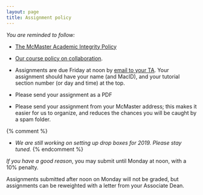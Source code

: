 ```yaml
---
layout: page
title: Assignment policy
---
```


_You are reminded to follow:_

* [The McMaster Academic Integrity Policy](http://www.mcmaster.ca/policy/Students-AcademicStudies/AcademicIntegrity.pdf)
* [Our course policy on collaboration](Collaboration.html).

* Assignments are due Friday at noon by [email to your TA](/team.html).  Your assignment should have your name (and MacID), and your tutorial section number (or day and time) at the top.
* Please send your assignment as a PDF
* Please send your assignment from your McMaster address; this makes it easier for us to organize, and reduces the chances you will be caught by a spam folder.

{% comment %} 
* _We are still working on setting up drop boxes for 2019. Please stay tuned._
{% endcomment %} 

_If you have a good reason_, you may submit until Monday at noon, with a 10% penalty. 

Assignments submitted after noon on Monday will not be graded, but assignments can be reweighted with a letter from your Associate Dean.
